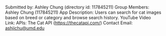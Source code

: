 Submitted by: Ashley Chung (directory id: 117845211)
Group Members: Ashley Chung (117845211)
App Description: Users can search for cat images based on breed or category and browse search history.
YouTube Video Link: 
APIs: The Cat API (https://thecatapi.com/)
Contact Email: ashjichu@umd.edu